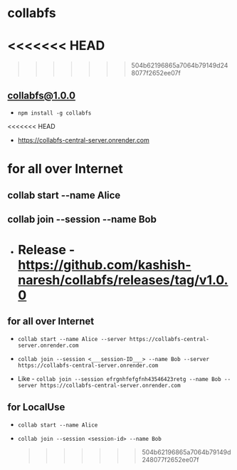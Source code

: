 # collabfs

# <<<<<<< HEAD

> > > > > > > 504b62196865a7064b79149d248077f2652ee07f

## collabfs@1.0.0

- `npm install -g collabfs`

<<<<<<< HEAD

- https://collabfs-central-server.onrender.com

# for all over Internet

## collab start --name Alice

## collab join --session <session-id> --name Bob

- # **Release** - https://github.com/kashish-naresh/collabfs/releases/tag/v1.0.0

## for all over Internet

- `collab start --name Alice --server https://collabfs-central-server.onrender.com`

- `collab join --session <___session-ID___> --name Bob --server https://collabfs-central-server.onrender.com`

- Like - `collab join --session efrgnhfefgfnh43546423retg --name Bob --server https://collabfs-central-server.onrender.com`

## for LocalUse

- `collab start --name Alice`

- `collab join --session <session-id> --name Bob`
  > > > > > > > 504b62196865a7064b79149d248077f2652ee07f
